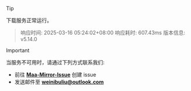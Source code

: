 > [!TIP]
下载服务正常运行。


> 响应时间: 2025-03-16 05:24:02+08:00
> 响应耗时: 607.43ms
> 版本信息: v5.14.0

> [!IMPORTANT]
> 当服务不可用时，请通过下列方式联系我们: 
> - 前往 **[Maa-Mirror-Issue](https://github.com/MaaMirror/Maa-Mirror-Issue/issues)** 创建 issue
> - 发送邮件至 **<a href="mailto:weinibuliu@outlook.com">weinibuliu@outlook.com</a>**